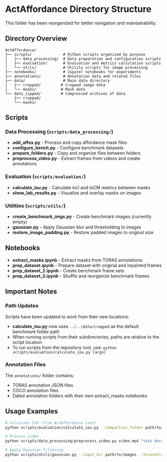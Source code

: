 # ActAffordance Directory Structure

This folder has been reorganized for better navigation and maintainability.

## Directory Overview

```
ActAffordance/
├── scripts/              # Python scripts organized by purpose
│   ├── data_processing/  # Data preparation and configuration scripts
│   ├── evaluation/       # Evaluation and metrics calculation scripts
│   └── utils/            # Utility scripts for image processing
├── notebooks/            # Jupyter notebooks for experiments
├── annotations/          # Annotation data and related files
├── data/                 # Main data directory
│   ├── cropped/         # Cropped image data
│   └── masks/           # Mask data
└── data_zipped/         # Compressed archives of data
    ├── cropped/
    └── masks/
```

## Scripts

### Data Processing (`scripts/data_processing/`)
- **add_affex.py** - Process and copy affordance mask files
- **configure_bench.py** - Configure benchmark datasets
- **prepare_folders.py** - Copy and organize files between folders
- **preprocess_video.py** - Extract frames from videos and create annotations

### Evaluation (`scripts/evaluation/`)
- **calculate_iou.py** - Calculate IoU and IoCM metrics between masks
- **show_lab_results.py** - Visualize and overlay masks on images

### Utilities (`scripts/utils/`)
- **create_benchmark_imgs.py** - Create benchmark images (currently empty)
- **gaussian.py** - Apply Gaussian blur and thresholding to images
- **restore_image_padding.py** - Restore padded images to original size

## Notebooks

- **extract_masks.ipynb** - Extract masks from TORAS annotations
- **prep_dataset.ipynb** - Prepare dataset with original and inpainted frames
- **prep_dataset_2.ipynb** - Create benchmark frame sets
- **prep_dataset_3.ipynb** - Shuffle and reorganize benchmark frames

## Important Notes

### Path Updates

Scripts have been updated to work from their new locations:

- **calculate_iou.py** now uses `../../data/cropped` as the default benchmark folder path
- When running scripts from their subdirectories, paths are relative to the script location
- To run scripts from the repository root, use: `python scripts/evaluation/calculate_iou.py [args]`

### Annotation Files

The `annotations/` folder contains:
- TORAS annotation JSON files
- COCO annotation files  
- Dated annotation folders with their own extract_masks notebooks

## Usage Examples

```bash
# Calculate IoU (from ActAffordance root)
python scripts/evaluation/calculate_iou.py --comparison_folder path/to/comparison

# Process video
python scripts/data_processing/preprocess_video.py video.mp4 "task description" output/

# Apply Gaussian filtering
python scripts/utils/gaussian.py --input_dir path/to/images --threshold 0.5
```




